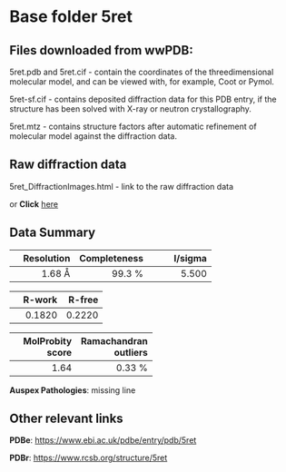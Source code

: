 # Base folder 5ret

## Files downloaded from wwPDB:

5ret.pdb and 5ret.cif - contain the coordinates of the threedimensional molecular model, and can be viewed with, for example, Coot or Pymol.

5ret-sf.cif - contains deposited diffraction data for this PDB entry, if the structure has been solved with X-ray or neutron crystallography.

5ret.mtz - contains structure factors after automatic refinement of molecular model against the diffraction data.

## Raw diffraction data

5ret_DiffractionImages.html - link to the raw diffraction data 

or **Click** [here](https://zenodo.org/record/3730992) 

## Data Summary
|   | Resolution | Completeness| I/sigma |
|---|-------------:|----------------:|--------------:|
|   |1.68 Å|99.3  %|<img width=50/>5.500|

|   | **R-work**| **R-free**   
|---|-------------:|----------------:|           
||  0.1820|  0.2220|

|   |**MolProbity<br>score**| **Ramachandran<br>outliers** 
|---|-------------:|----------------:|
||  1.64|  0.33 %|

**Auspex Pathologies**: missing line

 

## Other relevant links 
**PDBe**:  https://www.ebi.ac.uk/pdbe/entry/pdb/5ret
 
**PDBr**: https://www.rcsb.org/structure/5ret 

